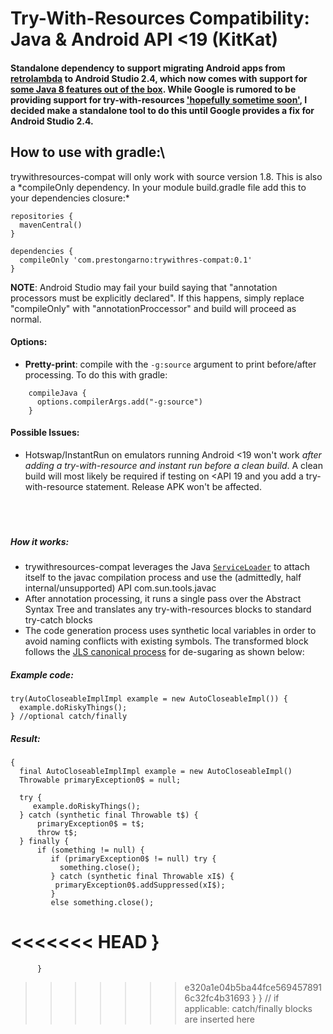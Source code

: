 Try-With-Resources Compatibility: Java & Android API <19 (KitKat)
======

#### Standalone dependency to support migrating Android apps from [retrolambda](https://github.com/orfjackal/retrolambda) to Android Studio 2.4, which now comes with support for [some Java 8 features out of the box]().  While Google is rumored to be providing support for try-with-resources ['hopefully sometime soon'](https://www.reddit.com/r/androiddev/comments/65f2rb/java_8_language_features_support_update/dgaqpak/), I decided make a standalone tool to do this until Google provides a fix for Android Studio 2.4.



## How to use with gradle:\
trywithresources-compat will only work with source version 1.8. This is also a *compileOnly dependency. In your module build.gradle file add this to your dependencies closure:\*
    
    repositories {
      mavenCentral()
    }
    
    dependencies {
      compileOnly 'com.prestongarno:trywithres-compat:0.1'
    }
    
**NOTE**: Android Studio may fail your build saying that "annotation processors must be explicitly declared".  If this happens, simply replace "compileOnly" with "annotationProccessor" and build will proceed as normal.

#### Options:
*  **Pretty-print**: compile with the `-g:source` argument to print before/after processing.  To do this with gradle:
 ```
     compileJava { 
       options.compilerArgs.add("-g:source")  
     }
```
     
#### Possible Issues:
   * Hotswap/InstantRun on emulators running Android \<19 won't work *after adding a try-with-resource and instant run before a clean build*. A clean build will most likely be required if testing on \<API 19 and you add a try-with-resource statement. Release APK won't be affected.
<br><br><br><br>
     
     
##### **How it works:**

* trywithresources-compat leverages the Java [`ServiceLoader`](https://docs.oracle.com/javase/8/docs/api/java/util/ServiceLoader.html) to attach itself to the javac compilation process and use the (admittedly, half internal/unsupported) API com.sun.tools.javac 
* After annotation processing, it runs a single pass over the Abstract Syntax Tree and translates any try-with-resources blocks to standard try-catch blocks
* The code generation process uses synthetic local variables in order to avoid naming conflicts with existing symbols. The transformed block follows the [JLS canonical process](https://docs.oracle.com/javase/specs/jls/se7/html/jls-14.html#jls-14.20.3) for de-sugaring as shown below:

##### Example code:

    try(AutoCloseableImplImpl example = new AutoCloseableImpl()) {
      example.doRiskyThings();
    } //optional catch/finally

##### Result:

    {
      final AutoCloseableImplImpl example = new AutoCloseableImpl()
      Throwable primaryException0$ = null;

      try {
         example.doRiskyThings();
      } catch (synthetic final Throwable t$) {
          primaryException0$ = t$;
          throw t$;
      } finally {
          if (something != null) {
             if (primaryException0$ != null) try { 
               something.close();
             } catch (synthetic final Throwable xI$) {
              primaryException0$.addSuppressed(xI$);
             } 
             else something.close();
<<<<<<< HEAD
         }
=======
          }
>>>>>>> e320a1e04b5ba44fce5694578916c32fc4b31693
      }
    } // if applicable: catch/finally blocks are inserted here

    

